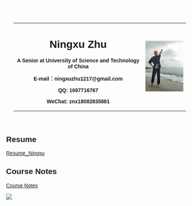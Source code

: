 <!DOCTYPE html>
<html lang="en">

<head>
  <meta charset="UTF-8">
  <meta name="viewport" content="width=device-width, initial-scale=1.0">
  <style>
    body {
      margin: 0;
      font-family: Arial, sans-serif;
    }
    .header {
      background-color: black;
      color: white;
      text-align: center;
      padding: 20px;
    }
    .navbar a {
      color: white;
      text-decoration: none;
      padding: 14px 20px;
      text-align: center;
    }
    .navbar a:hover {
      background-color: #575757;
    }
    .content {
      padding: 20px;
      text-align: center;
    }
  </style>
</head>
<body>
    
<div class="navbar">
  <a href="#home">Home</a>
  <a href="#projects">Projects</a>
  <a href="#contact">Course notes</a>
  <a href="#links">Links</a>
</div>


<div class="content">
<table border="0">
  <tr>
    <td width="75%">
      <h1>Ningxu Zhu</h1>
      <p><b>A Senior at University of Science and Technology of China</b></p>
      <p><b>E-mail：ningxuzhu1217@gmail.com</b></p>
      <p><b>QQ: 1697716767</b></p>
      <p><b>WeChat: znx18082835881</b></p>
    </td>
    <td width="25%">
      <img src="/psc.jpg" width="100%">
    </td>
  </tr>
</table>
</div>


## Resume

<body>
    <a href="Ningxu_Zhu_resume_UC_Berkeley.pdf" target="_blank" rel="noopener noreferrer">Resume_Ningxu</a>
</body>

## Course Notes

<a href="/notes.html">Course Notes</a>


![](https://komarev.com/ghpvc/?username=ningxuzhu)
